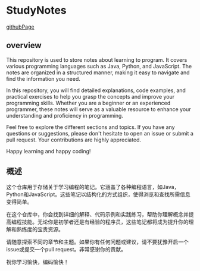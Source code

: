 # StudyNotes
[githubPage](https://heachy.github.io/StudyNotes/#/)


## overview
This repository is used to store notes about learning to program. It covers various programming languages such as Java, Python, and JavaScript. The notes are organized in a structured manner, making it easy to navigate and find the information you need.

In this repository, you will find detailed explanations, code examples, and practical exercises to help you grasp the concepts and improve your programming skills. Whether you are a beginner or an experienced programmer, these notes will serve as a valuable resource to enhance your understanding and proficiency in programming.

Feel free to explore the different sections and topics. If you have any questions or suggestions, please don't hesitate to open an issue or submit a pull request. Your contributions are highly appreciated.

Happy learning and happy coding!


## 概述

这个仓库用于存储关于学习编程的笔记。它涵盖了各种编程语言，如Java，Python和JavaScript。这些笔记以结构化的方式组织，使得浏览和查找所需信息变得简单。

在这个仓库中，你会找到详细的解释、代码示例和实践练习，帮助你理解概念并提高编程技能。无论你是初学者还是有经验的程序员，这些笔记都将成为提升你的理解和熟练度的宝贵资源。

请随意探索不同的章节和主题。如果你有任何问题或建议，请不要犹豫开启一个issue或提交一个pull request。非常感谢你的贡献。

祝你学习愉快，编码愉快！